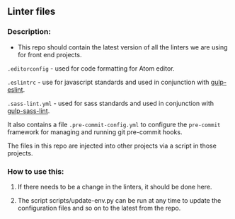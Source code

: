 ## Linter files

### Description:
* This repo should contain the latest version of all the linters we are using for front end projects.

`.editorconfig` - used for code formatting for Atom editor.

`.eslintrc` - use for javascript standards and used in conjunction with [gulp-eslint](https://www.npmjs.com/package/gulp-eslint).

`.sass-lint.yml` - used for sass standards and used in conjunction with [gulp-sass-lint](https://www.npmjs.com/package/gulp-sass-lint).

It also contains a file `.pre-commit-config.yml` to configure the `pre-commit` framework for managing and running git pre-commit hooks.

The files in this repo are injected into other projects via a script in those projects.


### How to use this:
1. If there needs to be a change in the linters, it should be done here.

2. The script scripts/update-env.py can be run at any time to update the configuration files and so on to the latest from the repo.

